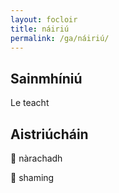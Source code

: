 ```yaml
---
layout: focloir
title: náiriú
permalink: /ga/náiriú/
---
```


## Sainmhíniú

Le teacht

## Aistriúcháin

&#x1f3f4;&#xe0067;&#xe0062;&#xe0073;&#xe0063;&#xe0074;&#xe007f; nàrachadh

&#x1f3f4;&#xe0067;&#xe0062;&#xe0065;&#xe006e;&#xe0067;&#xe007f; shaming